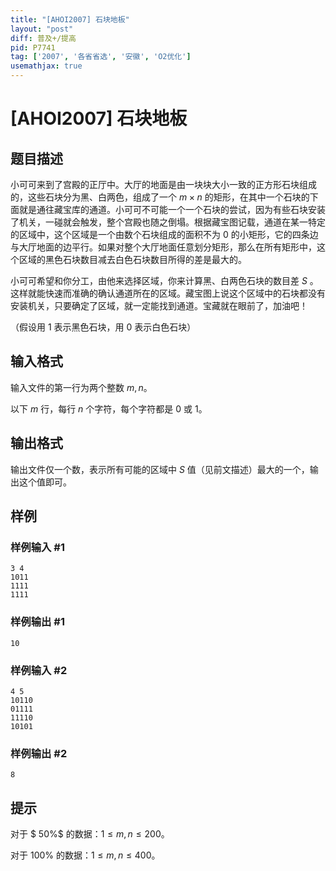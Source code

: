 ```yaml
---
title: "[AHOI2007] 石块地板"
layout: "post"
diff: 普及+/提高
pid: P7741
tag: ['2007', '各省省选', '安徽', 'O2优化']
usemathjax: true
---
```


# [AHOI2007] 石块地板
## 题目描述

小可可来到了宫殿的正厅中。大厅的地面是由一块块大小一致的正方形石块组成的，这些石块分为黑、白两色，组成了一个   $m×n$ 的矩形，在其中一个石块的下面就是通往藏宝库的通道。小可可不可能一个一个石块的尝试，因为有些石块安装了机关，一碰就会触发，整个宫殿也随之倒塌。根据藏宝图记载，通道在某一特定的区域中，这个区域是一个由数个石块组成的面积不为 $0$ 的小矩形，它的四条边与大厅地面的边平行。如果对整个大厅地面任意划分矩形，那么在所有矩形中，这个区域的黑色石块数目减去白色石块数目所得的差是最大的。

小可可希望和你分工，由他来选择区域，你来计算黑、白两色石块的数目差 $S$ 。这样就能快速而准确的确认通道所在的区域。藏宝图上说这个区域中的石块都没有安装机关，只要确定了区域，就一定能找到通道。宝藏就在眼前了，加油吧！

（假设用 $1$ 表示黑色石块，用 $0$ 表示白色石块）
## 输入格式

输入文件的第一行为两个整数 $m,n$。

以下 $m$ 行，每行 $n$ 个字符，每个字符都是 $0$ 或 $1$。
## 输出格式

输出文件仅一个数，表示所有可能的区域中 $S$ 值（见前文描述）最大的一个，输出这个值即可。
## 样例

### 样例输入 #1
```
3 4
1011
1111
1111
```
### 样例输出 #1
```
10
```
### 样例输入 #2
```
4 5
10110
01111
11110
10101
```
### 样例输出 #2
```
8
```
## 提示

对于 $ 50\%$ 的数据：$1 \le m, n \leq200$。

对于 $100\%$ 的数据：$1 \le m, n \leq400$。
